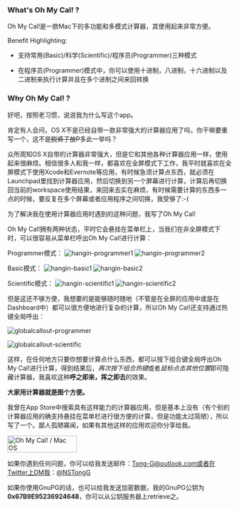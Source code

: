 ### What's Oh My Cal! ?
Oh My Cal!是一款Mac下的多功能和多模式计算器，其使用起来非常方便。

Benefit Highlighting:

* 支持常用(Basic)/科学(Scientific)/程序员(Programmer)三种模式

* 在程序员(Programmer)模式中，你可以使用十进制，八进制，十六进制以及二进制来执行计算并且在多个进制之间来回转换

### Why Oh My Cal! ?
好吧，按照老习惯，说说我为什么写这个app。

肯定有人会问，OS X不是已经自带一款非常强大的计算器应用了吗，你干嘛要重写一个，这不是~~脱裤子放P~~多此一举吗？

众所周知OS X自带的计算器非常强大，但是它和其他各种计算器应用一样，使用起来很麻烦。相信很多人和我一样，都喜欢在全屏模式下工作，我平时就喜欢在全屏模式下使用Xcode和Evernote等应用，有时候急须计算点东西，就必须在Launchpad里找到计算器应用，然后切换到另一个屏幕进行计算，计算后再切换回当前的workspace使用结果，来回来去实在麻烦，有时候需要计算的东西多一点的时候，要反复在多个屏幕或者应用程序之间切换，我受够了:-(

为了解决我在使用计算器应用时遇到的这种问题，我写了Oh My Cal!

Oh My Cal!拥有两种状态，平时它会悬挂在菜单栏上，当我们在非全屏模式下时，可以很容易从菜单栏呼出Oh My Cal!进行计算：

Programmer模式：
![hangin-programmer1](http://i.imgbox.com/ePUmV26i.png)
![hangin-programmer2](http://i.imgbox.com/qHaTRDCI.png)

Basic模式：
![hangin-basic1](http://i.imgbox.com/BMD684sp.png)
![hangin-basic2](http://i.imgbox.com/26ELMlZr.png)

Scientific模式：
![hangin-scientific1](http://i.imgbox.com/oe5KRk4o.png)
![hangin-scientific2](http://i.imgbox.com/iPvftgSp.png)

但是这还不够方便，我想要的是能够随时随地（不管是在全屏的应用中或是在Dashboard中）都可以很方便地进行复杂的计算，所以Oh My Cal!还支持通过热键全局呼出：

![globalcallout-programmer](http://i.imgbox.com/NBzQNto5.png)

![globalcallout-scientific](http://i.imgbox.com/pk17vXSu.png)

这样，在任何地方只要你想要计算点什么东西，都可以按下组合键全局呼出Oh My Cal!进行计算，得到结果后，*再次按下组合热键*或者*鼠标点击其他位置*即可隐藏计算器，我喜欢这种**呼之即来，挥之即去**的效果。

**大家用计算器就是图个方便。**

我曾在App Store中搜索具有这样能力的计算器应用，但是基本上没有（有个别的计算器应用的确支持悬挂在菜单栏进行很方便的计算，但是功能太过简陋），所以写了一个。鄙人孤陋寡闻，如果有其他这样的应用欢迎你分享给我。

<a href="https://itunes.apple.com/app/oh-my-cal!/id916544190?l=en&mt=12" rel="nofollow"><img src="http://i.imgbox.com/ALR2Xgvf.png" alt="Oh My Cal! / Mac OS" title="Oh My Cal! / Mac OS" border="0" width="156" height="38" /></a>

如果你遇到任何问题，你可以给我发送邮件：Tong-G@outlook.com或者在Twitter上DM我：[@NSTongG](https://twitter.com/NSTongG)

如果你使用GnuPG的话，也可以给我发送加密数据，我的GnuPG公钥为**0x67B9E95236924648**，你可以从公钥服务器上retrieve之。